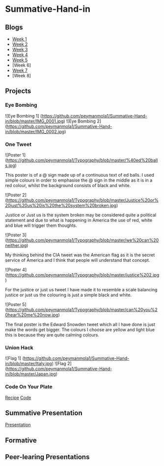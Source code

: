 # Summative-Hand-in

## Blogs
* [Week 1](http://fourthfloor.raveweb.net/pmola/2016/11/29/eye-bombing/)
* [Week 2](http://fourthfloor.raveweb.net/pmola/2016/11/29/one-tweet/)
* [Week 3](http://fourthfloor.raveweb.net/pmola/2016/12/04/union-hack/)
* [Week 4](http://fourthfloor.raveweb.net/pmola/2016/11/29/formative-review/)
* [Week 5](http://fourthfloor.raveweb.net/pmola/2016/11/13/presentation-review/)
* [Week 6]
* [Week 7](http://fourthfloor.raveweb.net/pmola/2016/12/04/code-in-your-plate/)
* [Week 8]

## Projects
### Eye Bombing
![Eye Bombing 1] (https://github.com/peymanmola1/Summative-Hand-in/blob/master/IMG_0001.jpg)
![Eye Bombing 2] (https://github.com/peymanmola1/Summative-Hand-in/blob/master/IMG_0002.jpg)
### One Tweet
![Poster 1] (https://github.com/peymanmola1/Typography/blob/master/%40ed%20balls.jpg)

This poster is of a @ sign made up of a continuous text of ed balls. I used simple colours in order to emphasise the @ sign in the middle as it is in a red colour, whilst the background consists of black and white.

![Poster 2] (https://github.com/peymanmola1/Typography/blob/master/Justice%20or%20just%20us%20is%20the%20system%20broken.jpg)

Justice or Just us is the system broken may be considered quite a political statement and due to what is happening in America the use of red, white and blue will trigger them thoughts.

![Poster 3] (https://github.com/peymanmola1/Typography/blob/master/we%20can%20neither.jpg)

My thinking behind the CIA tweet was the American flag as it is the secret service of America and I think that people will understand that concept.

![Poster 4] (https://github.com/peymanmola1/Typography/blob/master/justice%202.jpg)

For the justice or just us tweet I have made it to resemble a scale balancing justice or just us the colouring is just a simple black and white.

![Poster 5] (https://github.com/peymanmola1/Typography/blob/master/can%20you%20hear%20me%20now.jpg)

The final poster is the Edward Snowden tweet which all I have done is just make the words get bigger. The colours I choose are yellow and light blue this is because they are quite calming colours.

### Union Hack
![Flag 1] (https://github.com/peymanmola1/Summative-Hand-in/blob/master/Italy.jpg)
![Flag 2] (https://github.com/peymanmola1/Summative-Hand-in/blob/master/Japan.jpg)
### Code On Your Plate
[Recipe](https://thimbleprojects.org/peymanmola/145052/)
[Code](https://github.com/peymanmola1/Summative-Hand-in/blob/master/Recipe%20code)

## Summative Presentation
[Presentation](https://github.com/peymanmola1/Summative/blob/master/README.md)

## Formative

## Peer-learing Presentations
